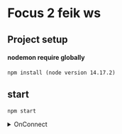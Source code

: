 # Focus 2 feik ws

## Project setup
#### nodemon require globally
```
npm install (node version 14.17.2)
```

## start 
```
npm start
```
<details>
 <summary>OnConnect</summary>
 
```JSON
{
  "event":"userInQueues",
  "queues":"8994",
  "ts":1687643764
}
```
</details>